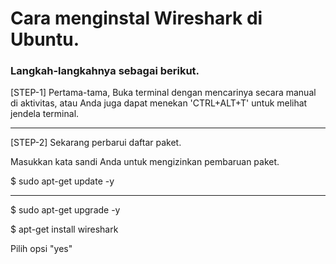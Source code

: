 # Cara menginstal Wireshark di Ubuntu.
### Langkah-langkahnya sebagai berikut.

<p>[STEP-1] Pertama-tama, Buka terminal dengan mencarinya secara manual di aktivitas, atau Anda juga dapat menekan 'CTRL+ALT+T' untuk melihat jendela terminal.</p><hr>
<p>[STEP-2] Sekarang perbarui daftar paket.</p>
<p>Masukkan kata sandi Anda untuk mengizinkan pembaruan paket.</p>
<p>$ sudo apt-get update -y</p><hr>
<p>$ sudo apt-get upgrade -y</p>
<p>$ apt-get install wireshark</p>
<p>Pilih opsi "yes"</p>
